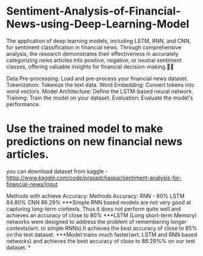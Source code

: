 # Sentiment-Analysis-of-Financial-News-using-Deep-Learning-Model
The application of deep learning models, including LSTM, RNN, and CNN, for sentiment classification in financial news. 
Through comprehensive analysis, the research demonstrates their effectiveness in accurately categorizing news articles 
into positive, negative, or neutral sentiment classes, offering valuable insights for financial decision-making.

Data Pre-processing: Load and pre-process your financial news dataset.
Tokenization: Tokenize the text data.
Word Embedding: Convert tokens into word vectors.
Model Architecture: Define the LSTM-based neural network.
Training: Train the model on your dataset.
Evaluation: Evaluate the model's performance.

# Use the trained model to make predictions on new financial news articles.
you can download dataset from kaggle -https://www.kaggle.com/code/prasadchaskar/sentiment-analysis-for-financial-news/input

Methods with achieve Accuracy:
Methods         Accuracy:
RNN -              80%
LSTM              84.80%
CNN               86.29%
***Simple RNN based models are not very good at capturing long-term contexts. Thus it does not perform quite well and achieves an accuracy of close to 80%
***LSTM (Long short-term Memory) networks were designed to address the problem of remembering longer contexts(wrt. to simple RNNs).It achieves the best accuracy of close to 85% on the test dataset.
***Model trains much faster(wrt. LSTM and RNN based networks) and achieves the best accuracy of close to 86.29%% on our test dataset. *
